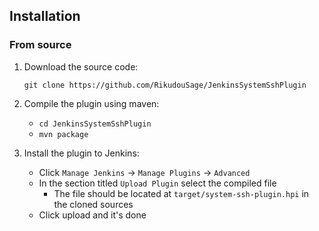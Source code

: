 ## Installation

### From source

1. Download the source code:

    `git clone https://github.com/RikudouSage/JenkinsSystemSshPlugin`

2. Compile the plugin using maven:
    - `cd JenkinsSystemSshPlugin`
    - `mvn package`
    
3. Install the plugin to Jenkins:
    - Click `Manage Jenkins` -> `Manage Plugins` -> `Advanced`
    - In the section titled `Upload Plugin` select the compiled file
        - The file should be located at `target/system-ssh-plugin.hpi` in the cloned sources
    - Click upload and it's done

